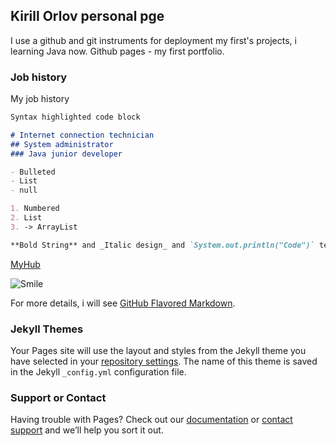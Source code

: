 ## Kirill Orlov personal pge

I use a github and git instruments for deployment my first's projects, i learning Java now.
Github pages - my first portfolio.

### Job history

My job history

```markdown
Syntax highlighted code block

# Internet connection technician
## System administrator
### Java junior developer

- Bulleted
- List
- null

1. Numbered
2. List
3. -> ArrayList

**Bold String** and _Italic design_ and `System.out.println("Code")` text
```
[MyHub](https://github.com/setaniel) 

![Smile](https://wallbox.ru/wallpapers/main2/201719/fon-ulybka-ocki-temnye-smajlik.jpg)


For more details, i will see [GitHub Flavored Markdown](https://guides.github.com/features/mastering-markdown/).

### Jekyll Themes

Your Pages site will use the layout and styles from the Jekyll theme you have selected in your [repository settings](https://github.com/setaniel/setaniel.github.io/settings). The name of this theme is saved in the Jekyll `_config.yml` configuration file.

### Support or Contact

Having trouble with Pages? Check out our [documentation](https://help.github.com/categories/github-pages-basics/) or [contact support](https://github.com/contact) and we’ll help you sort it out.
